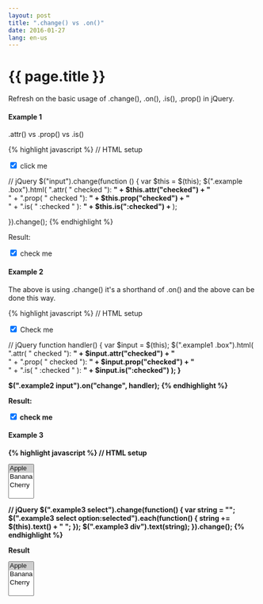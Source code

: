 ```yaml
---
layout: post
title: ".change() vs .on()"
date: 2016-01-27
lang: en-us
---
```


# {{ page.title }}

Refresh on the basic usage of .change(), .on(), .is(), .prop() in jQuery.

#### Example 1 ####

.attr() vs .prop() vs .is()

{% highlight javascript %}
// HTML setup
<div class="example1">
  <input id="check" type="checkbox" checked="checked" />
  <label for="check">click me</label>
  <div class="box"></div>
</div>


// jQuery
$("input").change(function () {
  var $this = $(this);
  $(".example .box").html(
    ".attr( \" checked \"): <b>" + $this.attr("checked") + "</b><br/>" +
    ".prop( \" checked \"): <b>" + $this.prop("checked") + "</b><br/>" +
    ".is( \" :checked \" ): <b>" + $this.is(":checked") + </b>
  );

}).change();
{% endhighlight %}

Result:
<div class="example1">
	<input id="check" type="checkbox" checked="checked" />
	<label for="check">check me</label>
	<div class="box"></div>
</div>
<script>
	$(".example1 input").change(function () {
		var $input = $(this);
		$(".example1 .box").html(
			".attr( \" checked \"): <b>" + $input.attr("checked") + "</b><br/>" +
		    ".prop( \" checked \"): <b>" + $input.prop("checked") + "</b><br/>" +
		    ".is( \" :checked \" ): <b>" + $input.is(":checked")
		);
	}).change();
</script>

#### Example 2 ####

The above is using .change() it's a shorthand of .on() and the above can be done this way.

{% highlight javascript %}
// HTML setup
<div class="example2">
  <input type="checkbox" id="check2" checked="checked" />
  <label for="check2">Check me</label>
    <div class="box2"></div>
</div>

// jQuery
function handler() {
  var $input = $(this);
  $(".example1 .box").html(
    ".attr( \" checked \"): <b>" + $input.attr("checked") + "</b><br/>" +
    ".prop( \" checked \"): <b>" + $input.prop("checked") + "</b><br/>" +
    ".is( \" :checked \" ): <b>" + $input.is(":checked")
  );
}

$(".example2 input").on("change", handler);
{%  endhighlight %}

Result:

<div class="example2">
	<input id="check" type="checkbox" checked="checked" />
	<label for="check">check me</label>
	<div class="box2"></div>
</div>

<script>
	function handler() {
		var $input = $(this);
		$(".example2 .box2").html(
			".attr( \" checked \"): <b>" + $input.attr("checked") + "</b><br/>" +
		    ".prop( \" checked \"): <b>" + $input.prop("checked") + "</b><br/>" +
		    ".is( \" :checked \" ): <b>" + $input.is(":checked")
		);
	}
	$(".example2 input").on("change", handler);
</script>

#### Example 3 ####

{% highlight javascript %}
// HTML setup
<div class="example3">
  <select multiple="multiple">
    <option selected="selected">Apple</option>
    <option>Banana</option>
    <option>Cherry</option>
  </select>
  <div></div>
</div>

// jQuery
$(".example3 select").change(function() {
  var string = "";
  $(".example3 select option:selected").each(function() {
    string += $(this).text() + " ";
  });
  $(".example3 div").text(string);
}).change();
{% endhighlight %}

Result

<div class="example3">
	<select multiple="multiple">
		<option selected="selected">Apple</option>
		<option>Banana</option>
		<option>Cherry</option>
	</select>
	<div></div>
</div>

<script>
$(".example3 select").change(function() {
	var string = "";
	$(".example3 select option:selected").each(function() {
		string += $(this).text() + " ";
	});
	$(".example3 div").text(string);
}).change();
</script>








